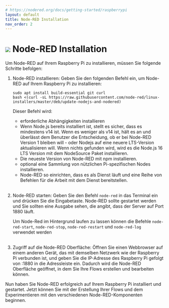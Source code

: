 ```yaml
---
# https://nodered.org/docs/getting-started/raspberrypi
layout: default
title: Node-RED Installation
nav_order: 2
---
```


# ![](https://nodered.org/about/resources/media/node-red-icon.svg) Node-RED Installation

Um Node-RED auf Ihrem Raspberry Pi zu installieren, müssen Sie folgende Schritte befolgen:

1. Node-RED installieren:
   Geben Sie den folgenden Befehl ein, um Node-RED auf Ihrem Raspberry Pi zu installieren:

   ```
   sudo apt install build-essential git curl
   bash <(curl -sL https://raw.githubusercontent.com/node-red/linux-installers/master/deb/update-nodejs-and-nodered)
   ```

   Dieser Befehl wird:
   - erforderliche Abhängigkeiten installieren
   - Wenn Node.js bereits installiert ist, stellt es sicher, dass es mindestens v14 ist. Wenn es weniger als v14 ist, hält es an und überlässt dem Benutzer die Entscheidung, ob er bei Node-RED Version 1 bleiben will - oder Nodejs auf eine neuere LTS-Version aktualisieren will. Wenn nichts gefunden wird, wird es die Node.js 16 LTS Version mit dem NodeSource Paket installieren.
   - Die neueste Version von Node-RED mit npm installieren.
   - optional eine Sammlung von nützlichen Pi-spezifischen Nodes installieren.
   - Node-RED so einrichten, dass es als Dienst läuft und eine Reihe von Befehlen für die Arbeit mit dem Dienst bereitstellen.
<br><br>
7. Node-RED starten:
   Geben Sie den Befehl `node-red` in das Terminal ein und drücken Sie die Eingabetaste. Node-RED sollte gestartet werden und Sie sollten eine Ausgabe sehen, die angibt, dass der Server auf Port 1880 läuft.

   Um Node-Red im Hintergrund laufen zu lassen können die Befehle `node-red-start`, `node-red-stop`, `node-red-restart` und `node-red-log` verwendet werden
<br><br>
8. Zugriff auf die Node-RED Oberfläche:
   Öffnen Sie einen Webbrowser auf einem anderen Gerät, das mit demselben Netzwerk wie der Raspberry Pi verbunden ist, und geben Sie die IP-Adresse des Raspberry Pi gefolgt von :1880 in die Adressleiste ein. Dadurch wird die Node-RED Oberfläche geöffnet, in dem Sie Ihre Flows erstellen und bearbeiten können.

Nun haben Sie Node-RED erfolgreich auf Ihrem Raspberry Pi installiert und gestartet. Jetzt können Sie mit der Erstellung Ihrer Flows und dem Experimentieren mit den verschiedenen Node-RED-Komponenten beginnen.
